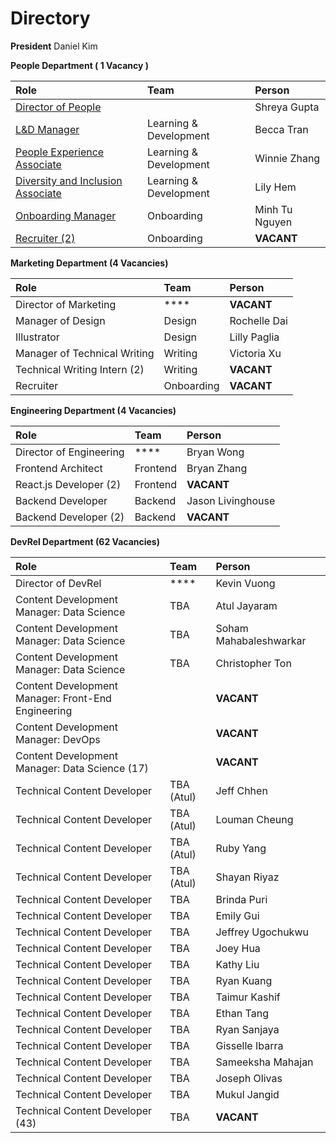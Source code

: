 # Directory

**President** Daniel Kim

**People Department \( 1 Vacancy \)**

| Role | Team | Person |
| :--- | :--- | :--- |
| [Director of People](https://about.bitproject.org/teams/people/roles/director-of-people) |  | Shreya Gupta |
| [L&D Manager](https://about.bitproject.org/teams/people/roles/learning-and-development-manager) | Learning & Development | Becca Tran |
| [People Experience Associate](https://about.bitproject.org/teams/people/roles/people-experience-associate) | Learning & Development | Winnie Zhang |
| [Diversity and Inclusion Associate](https://about.bitproject.org/teams/people/roles/diversity-and-inclusion-specialist) | Learning & Development | Lily Hem |
| [Onboarding Manager](https://about.bitproject.org/teams/people/roles/onboarding-manager) | Onboarding | Minh Tu Nguyen |
| [Recruiter \(2\)](https://about.bitproject.org/teams/people/roles/recruiter) | Onboarding | **VACANT** |

**Marketing Department \(4 Vacancies\)**

| Role | Team | Person |
| :--- | :--- | :--- |
| Director of Marketing | \*\*\*\* | **VACANT** |
| Manager of Design | Design | Rochelle Dai |
| Illustrator | Design | Lilly Paglia |
| Manager of Technical Writing | Writing | Victoria Xu |
| Technical Writing Intern \(2\) | Writing | **VACANT** |
| Recruiter | Onboarding | **VACANT** |

**Engineering Department \(4 Vacancies\)**

| Role | Team | Person |
| :--- | :--- | :--- |
| Director of Engineering | \*\*\*\* | Bryan Wong |
| Frontend Architect | Frontend | Bryan Zhang |
| React.js Developer \(2\) | Frontend | **VACANT** |
| Backend Developer | Backend | Jason Livinghouse |
| Backend Developer \(2\) | Backend | **VACANT** |

**DevRel Department \(62 Vacancies\)**

| Role | Team | Person |
| :--- | :--- | :--- |
| Director of DevRel | \*\*\*\* | Kevin Vuong |
| Content Development Manager: Data Science | TBA | Atul Jayaram |
| Content Development Manager: Data Science | TBA | Soham Mahabaleshwarkar |
| Content Development Manager: Data Science | TBA | Christopher Ton |
| Content Development Manager: Front-End Engineering |  | **VACANT** |
| Content Development Manager: DevOps |  | **VACANT** |
| Content Development Manager: Data Science \(17\) |  | **VACANT** |
| Technical Content Developer | TBA \(Atul\) | Jeff Chhen |
| Technical Content Developer | TBA \(Atul\) | Louman Cheung |
| Technical Content Developer | TBA \(Atul\) | Ruby Yang |
| Technical Content Developer | TBA \(Atul\) | Shayan Riyaz |
| Technical Content Developer | TBA | Brinda Puri |
| Technical Content Developer | TBA | Emily Gui |
| Technical Content Developer | TBA | Jeffrey Ugochukwu |
| Technical Content Developer | TBA | Joey Hua |
| Technical Content Developer | TBA | Kathy Liu |
| Technical Content Developer | TBA | Ryan Kuang |
| Technical Content Developer | TBA | Taimur Kashif |
| Technical Content Developer | TBA | Ethan Tang |
| Technical Content Developer | TBA | Ryan Sanjaya |
| Technical Content Developer | TBA | Gisselle Ibarra |
| Technical Content Developer | TBA | Sameeksha Mahajan |
| Technical Content Developer | TBA  | Joseph Olivas |
| Technical Content Developer | TBA | Mukul Jangid |
| Technical Content Developer \(43\) | TBA | **VACANT** |

